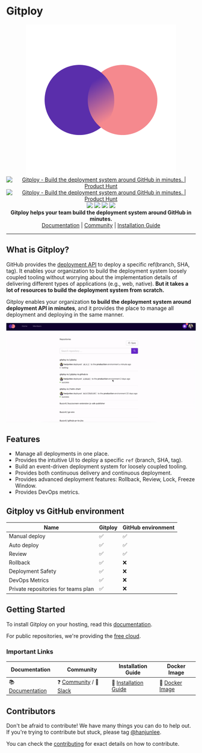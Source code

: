 # Gitploy 

<p align="center">
  <img src="./images/logo.png"><br/>
  <a href="https://www.producthunt.com/posts/gitploy?utm_source=badge-featured&utm_medium=badge&utm_souce=badge-gitploy" target="_blank"><img src="https://api.producthunt.com/widgets/embed-image/v1/featured.svg?post_id=322626&theme=light" alt="Gitploy - Build the deployment system around GitHub in minutes. | Product Hunt" style="width: 250px; height: 54px;" width="250" height="54" /></a>
  <a href="https://www.producthunt.com/posts/gitploy?utm_source=badge-top-post-badge&utm_medium=badge&utm_souce=badge-gitploy" target="_blank"><img src="https://api.producthunt.com/widgets/embed-image/v1/top-post-badge.svg?post_id=322626&theme=light&period=daily" alt="Gitploy - Build the deployment system around GitHub in minutes. | Product Hunt" style="width: 250px; height: 54px;" width="250" height="54" /></a>
  <br/>  
  <img src="https://img.shields.io/github/v/release/gitploy-io/gitploy?display_name=release">
  <img src="https://img.shields.io/github/v/release/gitploy-io/gitploy?include_prereleases&label=pre-release">
  <img src="https://github.com/gitploy-io/gitploy/actions/workflows/test.yaml/badge.svg">
  <img src="https://github.com/gitploy-io/gitploy/actions/workflows/publish.yaml/badge.svg"><br/>
  <b>Gitploy helps your team build the deployment system around GitHub in minutes.</b><br/>
  <a href="https://www.gitploy.io/docs/">Documentation</a> | <a href="https://github.com/gitploy-io/gitploy/discussions">Community</a> | <a href="https://www.gitploy.io/docs/tasks/installation/">Installation Guide</a>
</p>

---

## What is Gitploy?

GitHub provides the [deployment API](https://docs.github.com/en/rest/reference/deployments#deployments) to deploy a specific ref(branch, SHA, tag). It enables your organization to build the deployment system loosely coupled tooling without worrying about the implementation details of delivering different types of applications (e.g., web, native). **But it takes a lot of resources to build the deployment system from scratch.**

Gitploy enables your organization **to build the deployment system around deployment API in minutes**, and it provides the place to manage all deployment and deploying in the same manner. 

![gitploy](./images/gitploy.gif)


## Features

* Manage all deployments in one place.
* Provides the intuitive UI to deploy a specific `ref` (branch, SHA, tag).
* Build an event-driven deployment system for loosely coupled tooling.
* Provides both continuous delivery and continuous deployment.
* Provides advanced deployment features: Rollback, Review, Lock, Freeze Window.
* Provides DevOps metrics.

## Gitploy vs GitHub environment

Name        | Gitploy | GitHub environment
---         |---      |---
Manual deploy                | ✅ | ✅
Auto deploy                  | ✅ | ✅
Review                       | ✅ | ✅
Rollback                     | ✅ | ❌
Deployment Safety            | ✅ | ❌
DevOps Metrics               | ✅ | ❌
Private repositories for teams plan | ✅ | ❌ 

## Getting Started

To install Gitploy on your hosting, read this [documentation](https://www.gitploy.io/docs/tasks/installation/). 

For public repositories, we're providing the [free cloud](https://cloud.gitploy.io/).

### Important Links

Documentation | Community | Installation Guide | Docker Image
--- |--- |--- |---
📚 [Documentation](https://www.gitploy.io/docs/) |❓ [Community](https://github.com/gitploy-io/gitploy/discussions) / 💬 [Slack](https://join.slack.com/t/gitploy/shared_invite/zt-112wz7qtz-HuZXMM_DaEEo1VDdsCUSRg)|📖 [Installation Guide](https://www.gitploy.io/docs/tasks/installation/) |🐋 [Docker Image](https://hub.docker.com/repository/docker/gitployio/gitploy)

## Contributors

Don't be afraid to contribute! We have many things you can do to help out. If you're trying to contribute but stuck, please tag [@hanjunlee](https://github.com/hanjunlee).

You can check the [contributing](./CONTRIBUTING.md) for exact details on how to contribute.
